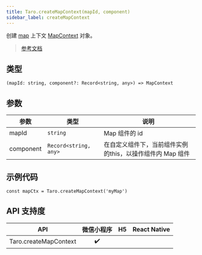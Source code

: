 ```yaml
---
title: Taro.createMapContext(mapId, component)
sidebar_label: createMapContext
---
```


创建 [map](https://developers.weixin.qq.com/miniprogram/dev/component/map.html) 上下文 [MapContext](https://developers.weixin.qq.com/miniprogram/dev/api/media/map/MapContext.html) 对象。

> [参考文档](https://developers.weixin.qq.com/miniprogram/dev/api/media/map/wx.createMapContext.html)

## 类型

```tsx
(mapId: string, component?: Record<string, any>) => MapContext
```

## 参数

| 参数 | 类型 | 说明 |
| --- | --- | --- |
| mapId | `string` | Map 组件的 id |
| component | `Record<string, any>` | 在自定义组件下，当前组件实例的this，以操作组件内 Map 组件 |

## 示例代码

```tsx
const mapCtx = Taro.createMapContext('myMap')
```

## API 支持度

| API | 微信小程序 | H5 | React Native |
| :---: | :---: | :---: | :---: |
| Taro.createMapContext | ✔️ |  |  |
